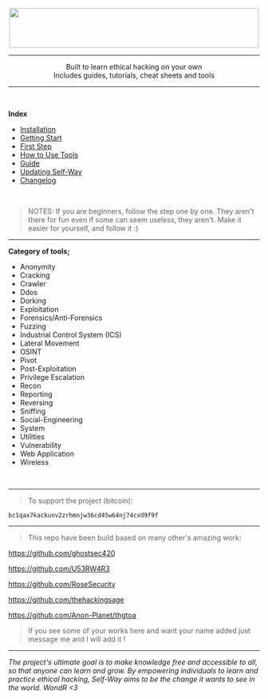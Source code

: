 <p align="center">
   <img width="500" height="80" src="https://user-images.githubusercontent.com/64184513/227216714-bd9fcb74-30e1-4c14-a394-1eed1e4d1652.png"
</p>

<hr>

<p align="center">
Built to learn ethical hacking on your own<br>
Includes guides, tutorials, cheat sheets and tools<br>
</p>

<hr>
<br>
   
**Index**

- [Installation](https://github.com/NeverWonderLand/Self-Way/wiki/Installation)
- [Getting Start](https://github.com/NeverWonderLand/Self-Way/wiki/Getting-Start)
- [First Step](https://github.com/NeverWonderLand/Self-Way/blob/2f0facd64dde521c1603fc6a8e7b5882a9b2a837/Guide/First_Step.md)
- [How to Use Tools](https://github.com/NeverWonderLand/Self-Way/blob/2f0facd64dde521c1603fc6a8e7b5882a9b2a837/Guide/how_to_use_tools.md)
- [Guide](https://github.com/NeverWonderLand/Self-Way/blob/2f0facd64dde521c1603fc6a8e7b5882a9b2a837/Guide/README.md)
- [Updating Self-Way](https://github.com/NeverWonderLand/Self-Way/blob/main/updating_SW.md)
- [Changelog](https://github.com/NeverWonderLand/Self-Way/commits/v1.0.0)

<br>

> NOTES: If you are beginners, follow the step one by one. They aren't there for fun even if some can seem useless, they aren't. Make it easier for yourself, and follow it :)

<hr>

**Category of tools;**

* Anonymity
* Cracking
* Crawler
* Ddos
* Dorking
* Exploitation
* Forensics/Anti-Forensics
* Fuzzing
* Industrial Control System (ICS)
* Lateral Movement
* OSINT
* Pivot
* Post-Exploitation
* Privilege Escalation
* Recon
* Reporting
* Reversing
* Sniffing
* Social-Engineering
* System
* Utilities
* Vulnerability
* Web Application
* Wireless

</br>

<hr>

> To support the project (bitcoin):  
```
bc1qax7kackunv2zrhmnjw36cd45w64nj74cxd9f9f
```

<hr>

> This repo have been build based on many other's amazing work:

<https://github.com/ghostsec420>

<https://github.com/U53RW4R3>

<https://github.com/RoseSecurity>

<https://github.com/thehackingsage>

<https://github.com/Anon-Planet/thgtoa>


> If you see some of your works here and want your name added just message me and I will add it !

--------------------------------------
*The project's ultimate goal is to make knowledge free and accessible to all, so that anyone can learn and grow. By empowering individuals to learn and practice ethical hacking, Self-Way aims to be the change it wants to see in the world. WondR <3*
